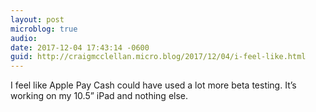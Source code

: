 ```yaml
---
layout: post
microblog: true
audio: 
date: 2017-12-04 17:43:14 -0600
guid: http://craigmcclellan.micro.blog/2017/12/04/i-feel-like.html
---
```

I feel like Apple Pay Cash could have used a lot more beta testing. It’s working on my 10.5” iPad and nothing else.
